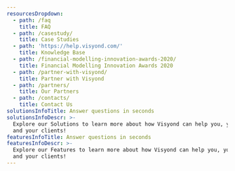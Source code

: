 ```yaml
---
resourcesDropdown:
  - path: /faq
    title: FAQ    
  - path: /casestudy/
    title: Case Studies    
  - path: 'https://help.visyond.com/'
    title: Knowledge Base
  - path: /financial-modelling-innovation-awards-2020/
    title: Financial Modelling Innovation Awards 2020    
  - path: /partner-with-visyond/
    title: Partner with Visyond
  - path: /partners/
    title: Our Partners
  - path: /contacts/
    title: Contact Us  
solutionsInfoTitle: Answer questions in seconds
solutionsInfoDescr: >-
  Explore our Solutions to learn more about how Visyond can help you, your team
  and your clients!
featuresInfoTitle: Answer questions in seconds
featuresInfoDescr: >-
  Explore our Features to learn more about how Visyond can help you, your team
  and your clients!
---
```


